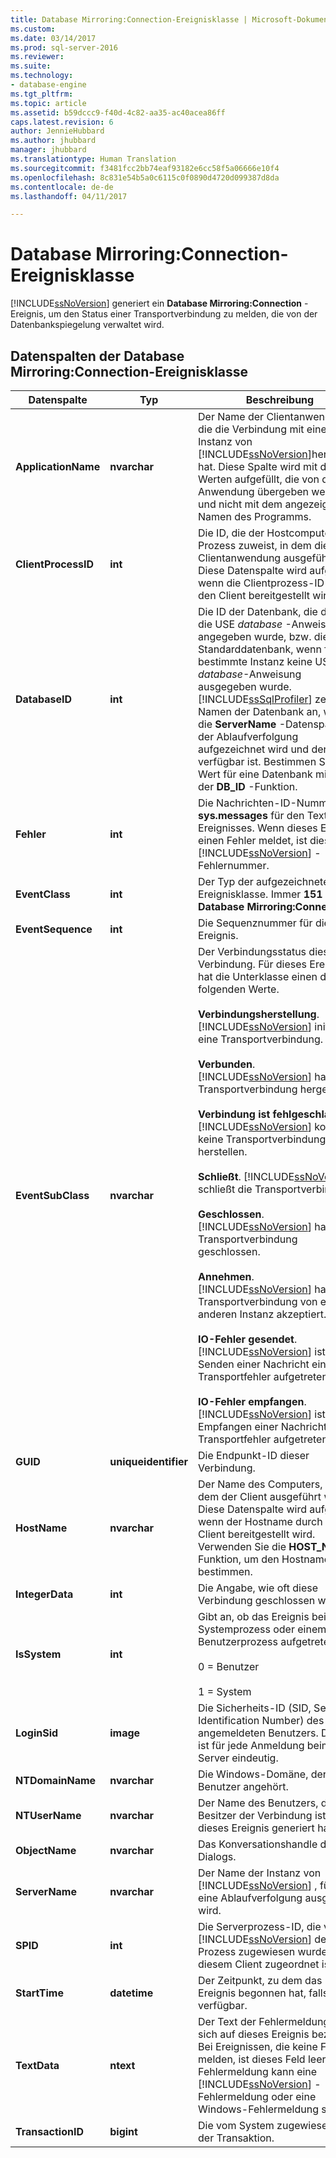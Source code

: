 ```yaml
---
title: Database Mirroring:Connection-Ereignisklasse | Microsoft-Dokumentation
ms.custom: 
ms.date: 03/14/2017
ms.prod: sql-server-2016
ms.reviewer: 
ms.suite: 
ms.technology:
- database-engine
ms.tgt_pltfrm: 
ms.topic: article
ms.assetid: b59dccc9-f40d-4c82-aa35-ac40acea86ff
caps.latest.revision: 6
author: JennieHubbard
ms.author: jhubbard
manager: jhubbard
ms.translationtype: Human Translation
ms.sourcegitcommit: f3481fcc2bb74eaf93182e6cc58f5a06666e10f4
ms.openlocfilehash: 8c831e54b5a0c6115c0f0890d4720d099387d8da
ms.contentlocale: de-de
ms.lasthandoff: 04/11/2017

---
```

# <a name="database-mirroring-connection-event-class"></a>Database Mirroring:Connection-Ereignisklasse
  [!INCLUDE[ssNoVersion](../../includes/ssnoversion-md.md)] generiert ein **Database Mirroring:Connection** -Ereignis, um den Status einer Transportverbindung zu melden, die von der Datenbankspiegelung verwaltet wird.  
  
## <a name="database-mirroringconnection-event-class-data-columns"></a>Datenspalten der Database Mirroring:Connection-Ereignisklasse  
  
|Datenspalte|Typ|Beschreibung|Spaltennummer|Filterbar|  
|-----------------|----------|-----------------|-------------------|----------------|  
|**ApplicationName**|**nvarchar**|Der Name der Clientanwendung, die die Verbindung mit einer Instanz von [!INCLUDE[ssNoVersion](../../includes/ssnoversion-md.md)]hergestellt hat. Diese Spalte wird mit den Werten aufgefüllt, die von der Anwendung übergeben werden, und nicht mit dem angezeigten Namen des Programms.|10|ja|  
|**ClientProcessID**|**int**|Die ID, die der Hostcomputer dem Prozess zuweist, in dem die Clientanwendung ausgeführt wird. Diese Datenspalte wird aufgefüllt, wenn die Clientprozess-ID durch den Client bereitgestellt wird.|9|ja|  
|**DatabaseID**|**int**|Die ID der Datenbank, die durch die USE *database* -Anweisung angegeben wurde, bzw. die ID der Standarddatenbank, wenn für eine bestimmte Instanz keine USE *database*-Anweisung ausgegeben wurde. [!INCLUDE[ssSqlProfiler](../../includes/sssqlprofiler-md.md)] zeigt den Namen der Datenbank an, wenn die **ServerName** -Datenspalte in der Ablaufverfolgung aufgezeichnet wird und der Server verfügbar ist. Bestimmen Sie den Wert für eine Datenbank mithilfe der **DB_ID** -Funktion.|3|ja|  
|**Fehler**|**int**|Die Nachrichten-ID-Nummer in **sys.messages** für den Text des Ereignisses. Wenn dieses Ereignis einen Fehler meldet, ist dies die [!INCLUDE[ssNoVersion](../../includes/ssnoversion-md.md)] -Fehlernummer.|31|Nein|  
|**EventClass**|**int**|Der Typ der aufgezeichneten Ereignisklasse. Immer **151** für **Database Mirroring:Connection**.|27|Nein|  
|**EventSequence**|**int**|Die Sequenznummer für dieses Ereignis.|51|Nein|  
|**EventSubClass**|**nvarchar**|Der Verbindungsstatus dieser Verbindung. Für dieses Ereignis hat die Unterklasse einen der folgenden Werte.<br /><br /> **Verbindungsherstellung**. [!INCLUDE[ssNoVersion](../../includes/ssnoversion-md.md)] initiiert eine Transportverbindung.<br /><br /> **Verbunden**. [!INCLUDE[ssNoVersion](../../includes/ssnoversion-md.md)] hat eine Transportverbindung hergestellt.<br /><br /> **Verbindung ist fehlgeschlagen**. [!INCLUDE[ssNoVersion](../../includes/ssnoversion-md.md)] konnte keine Transportverbindung herstellen.<br /><br /> **Schließt**. [!INCLUDE[ssNoVersion](../../includes/ssnoversion-md.md)] schließt die Transportverbindung.<br /><br /> **Geschlossen**. [!INCLUDE[ssNoVersion](../../includes/ssnoversion-md.md)] hat die Transportverbindung geschlossen.<br /><br /> **Annehmen**. [!INCLUDE[ssNoVersion](../../includes/ssnoversion-md.md)] hat eine Transportverbindung von einer anderen Instanz akzeptiert.<br /><br /> **IO-Fehler gesendet**. [!INCLUDE[ssNoVersion](../../includes/ssnoversion-md.md)] ist beim Senden einer Nachricht ein Transportfehler aufgetreten.<br /><br /> **IO-Fehler empfangen**. [!INCLUDE[ssNoVersion](../../includes/ssnoversion-md.md)] ist beim Empfangen einer Nachricht ein Transportfehler aufgetreten.|21|ja|  
|**GUID**|**uniqueidentifier**|Die Endpunkt-ID dieser Verbindung.|54|Nein|  
|**HostName**|**nvarchar**|Der Name des Computers, auf dem der Client ausgeführt wird. Diese Datenspalte wird aufgefüllt, wenn der Hostname durch den Client bereitgestellt wird. Verwenden Sie die **HOST_NAME** -Funktion, um den Hostnamen zu bestimmen.|8|ja|  
|**IntegerData**|**int**|Die Angabe, wie oft diese Verbindung geschlossen wurde.|25|Ja|  
|**IsSystem**|**int**|Gibt an, ob das Ereignis bei einem Systemprozess oder einem Benutzerprozess aufgetreten ist.<br /><br /> 0 = Benutzer<br /><br /> 1 = System|60|Nein|  
|**LoginSid**|**image**|Die Sicherheits-ID (SID, Security Identification Number) des angemeldeten Benutzers. Die SID ist für jede Anmeldung beim Server eindeutig.|41|ja|  
|**NTDomainName**|**nvarchar**|Die Windows-Domäne, der der Benutzer angehört.|7|ja|  
|**NTUserName**|**nvarchar**|Der Name des Benutzers, der Besitzer der Verbindung ist, die dieses Ereignis generiert hat.|6|ja|  
|**ObjectName**|**nvarchar**|Das Konversationshandle des Dialogs.|34|Nein|  
|**ServerName**|**nvarchar**|Der Name der Instanz von [!INCLUDE[ssNoVersion](../../includes/ssnoversion-md.md)] , für die eine Ablaufverfolgung ausgeführt wird.|26|Nein|  
|**SPID**|**int**|Die Serverprozess-ID, die von [!INCLUDE[ssNoVersion](../../includes/ssnoversion-md.md)] dem Prozess zugewiesen wurde, der diesem Client zugeordnet ist.|12|ja|  
|**StartTime**|**datetime**|Der Zeitpunkt, zu dem das Ereignis begonnen hat, falls verfügbar.|14|Ja|  
|**TextData**|**ntext**|Der Text der Fehlermeldung, die sich auf dieses Ereignis bezieht. Bei Ereignissen, die keine Fehler melden, ist dieses Feld leer. Die Fehlermeldung kann eine [!INCLUDE[ssNoVersion](../../includes/ssnoversion-md.md)] -Fehlermeldung oder eine Windows-Fehlermeldung sein.|1|Ja|  
|**TransactionID**|**bigint**|Die vom System zugewiesene ID der Transaktion.|4|Nein|  
  
  
